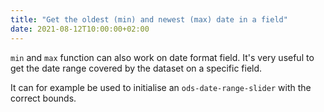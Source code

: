 ```yaml
---
title: "Get the oldest (min) and newest (max) date in a field"
date: 2021-08-12T10:00:00+02:00
---
```


`min` and `max` function can also work on date format field. It's very useful to get the date range covered by the dataset on a specific field.

It can for example be used to initialise an `ods-date-range-slider` with the correct bounds.